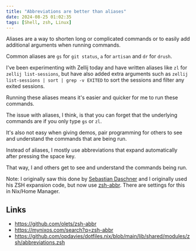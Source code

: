 ```yaml
---
title: "Abbreviations are better than aliases"
date: 2024-08-25 01:02:35
tags: [Shell, zsh, Linux]
---
```


Aliases are a way to shorten long or complicated commands or to easily add additional arguments when running commands.

Common aliases are `gs` for `git status`, `a` for `artisan` and `dr` for `drush`.

I've been experimenting with Zellij today and have written aliases like `zl` for `zellij list-sessions`, but have also added extra arguments such as `zellij list-sessions | sort | grep -v EXITED` to sort the sessions and filter any exited sessions.

Running these aliases means it's easier and quicker for me to run these commands.

The issue with aliases, I think, is that you can forget that the underlying commands are if you only type `gs` or `zl`.

It's also not easy when giving demos, pair programming for others to see and understand the commands that are being run.

Instead of aliases, I mostly use abbreviations that expand automatically after pressing the space key.

That way, I and others get to see and understand the commands being run.

Note: I originally saw this done by [Sebastian Daschner](https://blog.sebastian-daschner.com/entries/zsh-aliases) and I originally used his ZSH expansion code, but now use [zsh-abbr](https://zsh-abbr.olets.dev). There are settings for this in Nix/Home Manager.

## Links

- <https://github.com/olets/zsh-abbr>
- <https://mynixos.com/search?q=zsh-abbr>
- <https://github.com/opdavies/dotfiles.nix/blob/main/lib/shared/modules/zsh/abbreviations.zsh>

